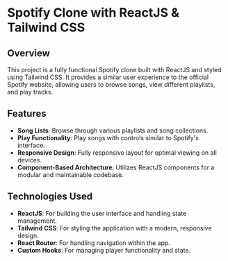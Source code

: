 # Spotify Clone with ReactJS & Tailwind CSS

## Overview

This project is a fully functional Spotify clone built with ReactJS and styled using Tailwind CSS. It provides a similar user experience to the official Spotify website, allowing users to browse songs, view different playlists, and play tracks.

## Features

- **Song Lists**: Browse through various playlists and song collections.
- **Play Functionality**: Play songs with controls similar to Spotify's interface.
- **Responsive Design**: Fully responsive layout for optimal viewing on all devices.
- **Component-Based Architecture**: Utilizes ReactJS components for a modular and maintainable codebase.

## Technologies Used

- **ReactJS**: For building the user interface and handling state management.
- **Tailwind CSS**: For styling the application with a modern, responsive design.
- **React Router**: For handling navigation within the app.
- **Custom Hooks**: For managing player functionality and state.
